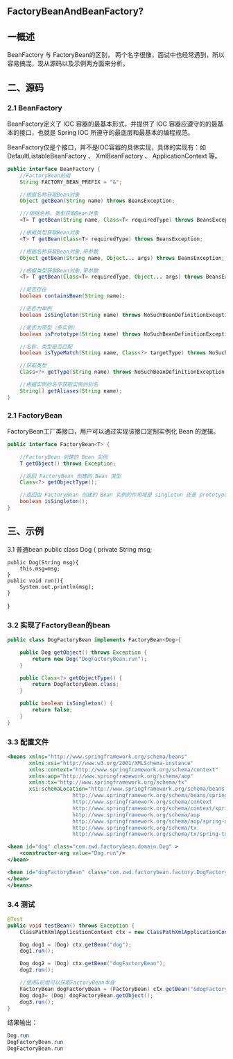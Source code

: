## FactoryBeanAndBeanFactory?

## 一概述
BeanFactory 与 FactoryBean的区别， 两个名字很像，面试中也经常遇到，所以容易搞混，现从源码以及示例两方面来分析。

## 二、源码
### 2.1 BeanFactory
BeanFactory定义了 IOC 容器的最基本形式，并提供了 IOC 容器应遵守的的最基本的接口，也就是 Spring IOC 所遵守的最底层和最基本的编程规范。

BeanFactory仅是个接口，并不是IOC容器的具体实现，具体的实现有：如 DefaultListableBeanFactory 、 XmlBeanFactory 、 ApplicationContext 等。
```java
public interface BeanFactory {
    //FactoryBean前缀
    String FACTORY_BEAN_PREFIX = "&";

    //根据名称获取Bean对象
    Object getBean(String name) throws BeansException;

    ///根据名称、类型获取Bean对象
    <T> T getBean(String name, Class<T> requiredType) throws BeansException;

    //根据类型获取Bean对象
    <T> T getBean(Class<T> requiredType) throws BeansException;

    //根据名称获取Bean对象,带参数
    Object getBean(String name, Object... args) throws BeansException;

    //根据类型获取Bean对象,带参数
    <T> T getBean(Class<T> requiredType, Object... args) throws BeansException;

    //是否存在
    boolean containsBean(String name);

    //是否为单例
    boolean isSingleton(String name) throws NoSuchBeanDefinitionException;

    //是否为原型（多实例）
    boolean isPrototype(String name) throws NoSuchBeanDefinitionException;

    //名称、类型是否匹配
    boolean isTypeMatch(String name, Class<?> targetType) throws NoSuchBeanDefinitionException;

    //获取类型
    Class<?> getType(String name) throws NoSuchBeanDefinitionException;

    //根据实例的名字获取实例的别名
    String[] getAliases(String name);
}
```

### 2.1 FactoryBean
FactoryBean工厂类接口，用户可以通过实现该接口定制实例化 Bean 的逻辑。
```java
public interface FactoryBean<T> {

    //FactoryBean 创建的 Bean 实例
    T getObject() throws Exception;

    //返回 FactoryBean 创建的 Bean 类型
    Class<?> getObjectType();

    //返回由 FactoryBean 创建的 Bean 实例的作用域是 singleton 还是 prototype
    boolean isSingleton();
}
```
## 三、示例
3.1 普通bean
public class Dog {
    private String msg;

    public Dog(String msg){
        this.msg=msg;
    }
    public void run(){
        System.out.println(msg);
    }
}
### 3.2 实现了FactoryBean的bean
```java
public class DogFactoryBean implements FactoryBean<Dog>{

    public Dog getObject() throws Exception {
        return new Dog("DogFactoryBean.run");
    }

    public Class<?> getObjectType() {
        return DogFactoryBean.class;
    }

    public boolean isSingleton() {
        return false;
    }
}
```
### 3.3 配置文件
```xml
<beans xmlns="http://www.springframework.org/schema/beans"
       xmlns:xsi="http://www.w3.org/2001/XMLSchema-instance"
       xmlns:context="http://www.springframework.org/schema/context"
       xmlns:aop="http://www.springframework.org/schema/aop"
       xmlns:tx="http://www.springframework.org/schema/tx"
       xsi:schemaLocation="http://www.springframework.org/schema/beans
                     http://www.springframework.org/schema/beans/spring-beans-3.0.xsd
                     http://www.springframework.org/schema/context
                     http://www.springframework.org/schema/context/spring-context-3.0.xsd
                     http://www.springframework.org/schema/aop
                     http://www.springframework.org/schema/aop/spring-aop-3.0.xsd
                     http://www.springframework.org/schema/tx
                     http://www.springframework.org/schema/tx/spring-tx-3.0.xsd">

<bean id="dog" class="com.zwd.factorybean.domain.Dog" >
    <constructor-arg value="Dog.run"/>
</bean>

<bean id="dogFactoryBean" class="com.zwd.factorybean.factory.DogFactoryBean">
</bean>
</beans>
```
### 3.4 测试
```java
@Test
public void testBean() throws Exception {
    ClassPathXmlApplicationContext ctx = new ClassPathXmlApplicationContext("applicationContext.xml");

    Dog dog1 = (Dog) ctx.getBean("dog");
    dog1.run();

    Dog dog2 = (Dog) ctx.getBean("dogFactoryBean");
    dog2.run();

    //使用&前缀可以获取FactoryBean本身
    FactoryBean dogFactoryBean = (FactoryBean) ctx.getBean("&dogFactoryBean");
    Dog dog3= (Dog) dogFactoryBean.getObject();
    dog3.run();
}
```
结果输出：
```java
Dog.run
DogFactoryBean.run
DogFactoryBean.run
```